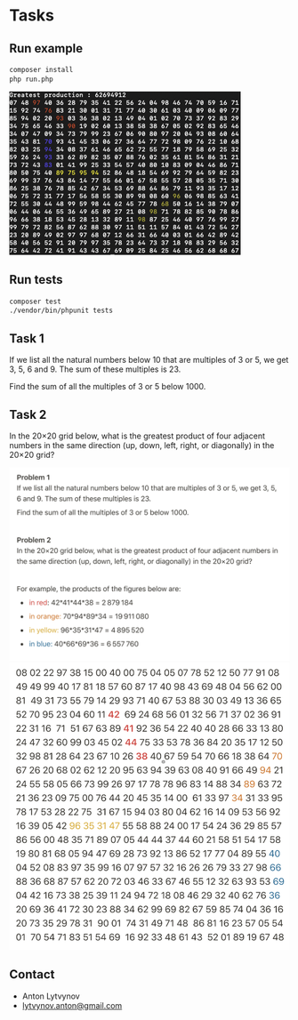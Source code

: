 # Tasks
## Run example
```bash
composer install
php run.php
```
![Execution result](doc/result.png)

## Run tests
```bash
composer test
./vendor/bin/phpunit tests
```

## Task 1   
If we list all the natural numbers below 10 that are multiples of 3 or 5, we get 3, 5, 6 and 9. The sum of these multiples is 23.

Find the sum of all the multiples of 3 or 5 below 1000.

## Task 2
In the 20×20 grid below, what is the greatest product of four adjacent numbers in the same direction (up, down, left, right, or diagonally) in the 20×20 grid?

![First](doc/1.png)
![Second](doc/2.png)

## Contact
* Anton Lytvynov
* lytvynov.anton@gmail.com
